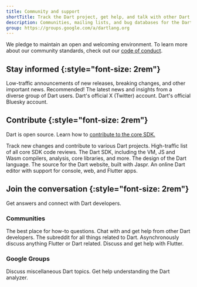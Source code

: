 ```yaml
---
title: Community and support
shortTitle: Track the Dart project, get help, and talk with other Dart developers.
description: Communities, mailing lists, and bug databases for the Dart project.
group: https://groups.google.com/a/dartlang.org
---
```


We pledge to maintain an open and welcoming environment.
To learn more about our community standards, check out
our [code of conduct](/community/code-of-conduct).

## Stay informed {:style="font-size: 2rem"}

<div class="card-grid">
  <Card title="Dart announce" link="{{page.group}}/d/forum/announce">
    Low-traffic announcements of new releases, breaking changes,
    and other important news. Recommended!
  </Card>
  <Card title="Dart blog" link="https://blog.dart.dev">
    The latest news and insights from a diverse group of Dart users.
  </Card>
  <Card title="@dart_lang" link="https://twitter.com/dart_lang">
    Dart's official X (Twitter) account.
  </Card>
  <Card title="@dart.dev" link="https://bsky.app/profile/dart.dev">
    Dart's official Bluesky account.
  </Card>
</div>

## Contribute {:style="font-size: 2rem"}

Dart is open source.
Learn how to
[contribute to the core SDK.]({{site.repo.dart.sdk}}/blob/main/CONTRIBUTING.md)

<div class="card-grid">
  <Card title="Dart GitHub repositories" link="{{site.repo.dart.org}}/">
    Track new changes and contribute to various Dart projects.
  </Card>
  <Card title="Dart code reviews" link="{{page.group}}/d/forum/reviews">
    High-traffic list of all core SDK code reviews.
  </Card>
  <Card title="Dart SDK repo" link="{{site.repo.dart.sdk}}">
    The Dart SDK, including the VM, JS and Wasm compilers, analysis, 
    core libraries, and more.
  </Card>
  <Card title="Dart language repo" link="{{site.repo.dart.lang}}">
    The design of the Dart language.
  </Card>
  <Card title="Dart website repo" link="{{site.repo.this}}/">
    The source for the Dart website, built with Jaspr.
  </Card>
  <Card title="DartPad" link="{{site.dartpad}}/">
    An online Dart editor with support for console, web, and Flutter apps.
  </Card>
</div>


## Join the conversation {:style="font-size: 2rem"}

Get answers and connect with Dart developers.

### Communities

<div class="card-grid">
  <Card title="StackOverflow" link="https://stackoverflow.com/tags/dart">
    The best place for how-to questions.
  </Card>
  <Card title="The dart_community Discord" link="https://discord.gg/Qt6DgfAWWx">
    Chat with and get help from other Dart developers.
  </Card>
  <Card title="Dart on Reddit" link="https://www.reddit.com/r/dartlang">
    The subreddit for all things related to Dart.
  </Card>
  <Card title="It's All Widgets Flutter Forum" link="https://forum.itsallwidgets.com/">
    Asynchronously discuss anything Flutter or Dart related.
  </Card>
  <Card title="Flutter communities" link="{{site.flutter}}/community#community-grid">
    Discuss and get help with Flutter.
  </Card>
</div>

### Google Groups

<div class="card-grid">
  <Card title="General discussions" link="{{page.group}}/d/forum/misc">
    Discuss miscellaneous Dart topics.
  </Card>
  <Card title="Dart analyzer" link="{{page.group}}/d/forum/analyzer-discuss>">
    Get help understanding the Dart analyzer.
  </Card>
</div>
